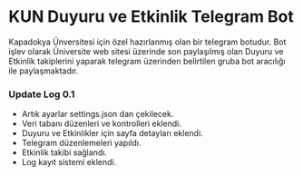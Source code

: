 # KUN Duyuru ve Etkinlik Telegram Bot

Kapadokya Ünversitesi için özel hazırlanmış olan bir telegram botudur. Bot işlev olarak Üniversite web sitesi üzerinde son paylaşılmış olan Duyuru ve Etkinlik takiplerini yaparak telegram üzerinden belirtilen gruba bot aracılığı ile paylaşmaktadır.

### **Update Log 0.1**

* Artık ayarlar settings.json dan çekilecek.
* Veri tabanı düzenleri ve kontrolleri eklendi.
* Duyuru ve Etkinlikler için sayfa detayları eklendi.
* Telegram düzenlemeleri yapıldı.
* Etkinlik takibi sağlandı.
* Log kayıt sistemi eklendi.
